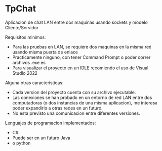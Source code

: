 # TpChat
Aplicacion de chat LAN entre dos maquinas usando sockets y modelo Cliente/Servidor

Requisitos minimos:
  - Para las pruebas en LAN, se requiere dos maquinas en la misma red usando misma puerta de enlace
  - Practicamente ninguno, con tener Command Prompt o poder correr archivos .exe es 
  - Para visualizar el proyecto en un IDLE recomiendo el uso de Visual Studio 2022

Alguna otras caracteristicas:
  - Cada version del proyecto cuenta con su archivo ejecutable.
  - Las conexiones se han probado en un entorno de red LAN entre dos computadoras (o dos instancias de una misma aplicacion), me interesa poder expandirlo a otras redes en un futuro.
  - No esta previsto una comunicacion entre diferentes versiones.

Lenguajes de programacion implementados:
  - C#
  - Puede ser en un futuro Java
  - o python
